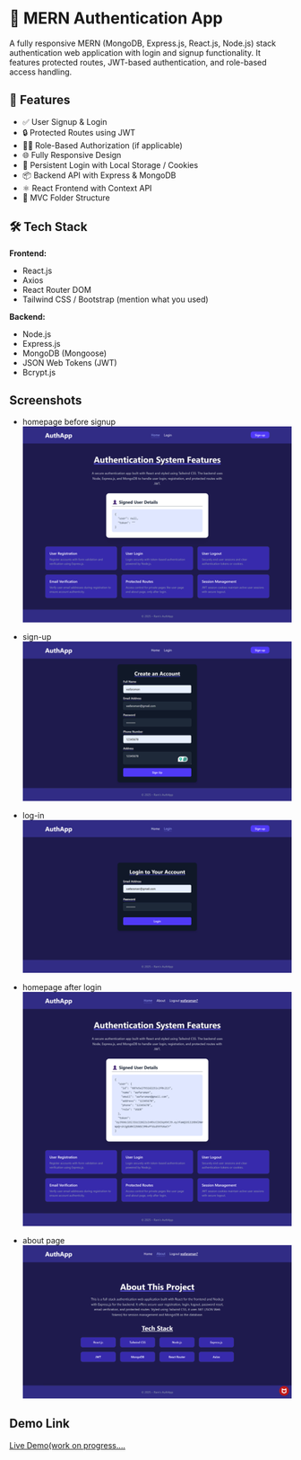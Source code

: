 # 🔐 MERN Authentication App

A fully responsive MERN (MongoDB, Express.js, React.js, Node.js) stack authentication web application with login and signup functionality. It features protected routes, JWT-based authentication, and role-based access handling.

## 🚀 Features

- ✅ User Signup & Login
- 🔒 Protected Routes using JWT
- 🧑‍💼 Role-Based Authorization (if applicable)
- 🌐 Fully Responsive Design
- 🔁 Persistent Login with Local Storage / Cookies
- 📦 Backend API with Express & MongoDB
- ⚛️ React Frontend with Context API
- 📂 MVC Folder Structure

## 🛠️ Tech Stack

**Frontend:**

- React.js
- Axios
- React Router DOM
- Tailwind CSS / Bootstrap (mention what you used)

**Backend:**

- Node.js
- Express.js
- MongoDB (Mongoose)
- JSON Web Tokens (JWT)
- Bcrypt.js

## Screenshots

- homepage before signup
  ![alt text](homepage-before-signup.png)

- sign-up
  ![alt text](sign-up.png)

- log-in
  ![alt text](log-in.png)

- homepage after login
  ![alt text](homepage-after-login.png)

- about page
  ![alt text](about-page.png)

## Demo Link

[Live Demo(work on progress....](https:///)
